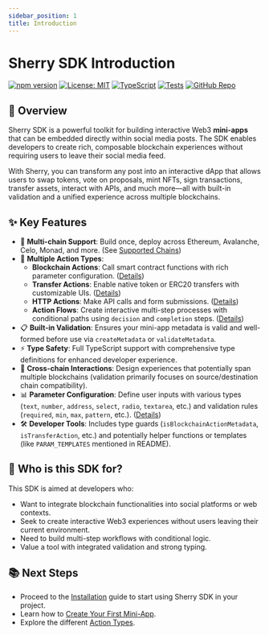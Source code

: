 ```yaml
---
sidebar_position: 1
title: Introduction
---
```


# Sherry SDK Introduction

[![npm version](https://img.shields.io/npm/v/@sherrylinks/sdk.svg)](https://www.npmjs.com/package/@sherrylinks/sdk)
[![License: MIT](https://img.shields.io/badge/License-MIT-blue.svg)](https://opensource.org/licenses/MIT)
[![TypeScript](https://img.shields.io/badge/TypeScript-4.9%2B-blue)](https://www.typescriptlang.org/)
[![Tests](https://img.shields.io/badge/Tests-Jest-green)](https://jestjs.io/)
[![GitHub Repo](https://img.shields.io/badge/GitHub-Repo-blue.svg)](https://github.com/SherryLabs/sherry-sdk)

## 🌟 Overview

Sherry SDK is a powerful toolkit for building interactive Web3 **mini-apps** that can be embedded directly within social media posts. The SDK enables developers to create rich, composable blockchain experiences without requiring users to leave their social media feed.

With Sherry, you can transform any post into an interactive dApp that allows users to swap tokens, vote on proposals, mint NFTs, sign transactions, transfer assets, interact with APIs, and much more—all with built-in validation and a unified experience across multiple blockchains.

## ✨ Key Features

- 🔗 **Multi-chain Support**: Build once, deploy across Ethereum, Avalanche, Celo, Monad, and more. (See [Supported Chains](./advanced/supported-chains.md))
- 🧩 **Multiple Action Types**:
  - **Blockchain Actions**: Call smart contract functions with rich parameter configuration. ([Details](./action-types/blockchain-actions.md))
  - **Transfer Actions**: Enable native token or ERC20 transfers with customizable UIs. ([Details](./action-types/transfer-actions.md))
  - **HTTP Actions**: Make API calls and form submissions. ([Details](./action-types/http-actions.md))
  - **Action Flows**: Create interactive multi-step processes with conditional paths using `decision` and `completion` steps. ([Details](./action-types/action-flows.md))
- 📋 **Built-in Validation**: Ensures your mini-app metadata is valid and well-formed before use via `createMetadata` or `validateMetadata`.
- ⚡ **Type Safety**: Full TypeScript support with comprehensive type definitions for enhanced developer experience.
- 🔄 **Cross-chain Interactions**: Design experiences that potentially span multiple blockchains (validation primarily focuses on source/destination chain compatibility).
- 📊 **Parameter Configuration**: Define user inputs with various types (`text`, `number`, `address`, `select`, `radio`, `textarea`, etc.) and validation rules (`required`, `min`, `max`, `pattern`, etc.). ([Details](./parameters.md))
- 🛠️ **Developer Tools**: Includes type guards (`isBlockchainActionMetadata`, `isTransferAction`, etc.) and potentially helper functions or templates (like `PARAM_TEMPLATES` mentioned in README).

## 🚀 Who is this SDK for?

This SDK is aimed at developers who:

- Want to integrate blockchain functionalities into social platforms or web contexts.
- Seek to create interactive Web3 experiences without users leaving their current environment.
- Need to build multi-step workflows with conditional logic.
- Value a tool with integrated validation and strong typing.

## 📚 Next Steps

- Proceed to the [Installation](./getting-started/installation.md) guide to start using Sherry SDK in your project.
- Learn how to [Create Your First Mini-App](./sdk/creating-miniapps.md).
- Explore the different [Action Types](./sdk/action-types/blockchain-actions.md).

